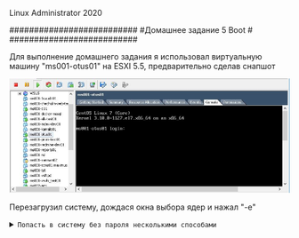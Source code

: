 Linux Administrator 2020

   ##########################
   #Домашнее задание 5 Boot #
   ##########################




Для выполнение домашнего задания я использовал виртуальную машину "ms001-otus01" на ESXI 5.5, предварительно сделав снапшот

<p align="center"><img src="https://raw.githubusercontent.com/Kostyuk-Ruslan/otus-linux/master/work6_Boot/photo/1.JPG"></p>

Перезагрузил систему, дождася окна выбора ядер и нажал "-e"


<details>
<summary><code>Попасть в систему без пароля несколькими способами</code></summary>


Спасибо 1.

Вышло данное окно:

<p align="center"><img src="https://raw.githubusercontent.com/Kostyuk-Ruslan/otus-linux/master/work6_Boot/photo/2.JPG"></p>

Далее как по инструкции я добавил после "linux16" ==> init=/bin/sh получилось вот так :

<p align="center"><img src="https://raw.githubusercontent.com/Kostyuk-Ruslan/otus-linux/master/work6_Boot/photo/3.JPG"></p>

попали в рутовую файловую систему, проверил файлы, все на месте, я так понял мы посоденились в режиме RO
перементируем  корневую файловую систему в режиме Read-write

<p align="center"><img src="https://raw.githubusercontent.com/Kostyuk-Ruslan/otus-linux/master/work6_Boot/photo/4.JPG"></p>

После чего набрал команду <code>passwd</code> и ввел свой пароль и "reboot" после перезагрузки я успешно вошел в систему под своим новым паролем.


Способ 2.



</details>








